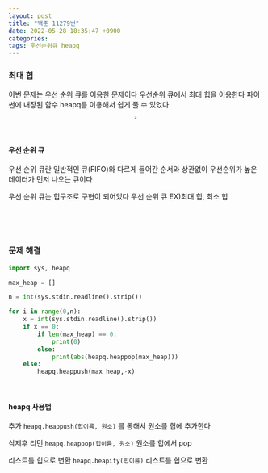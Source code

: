 ```yaml
---
layout: post
title: "백준 11279번"
date: 2022-05-28 18:35:47 +0900
categories:
tags: 우선순위큐 heapq
---
```





### 최대 힙

이번 문제는 우선 순위 큐를 이용한 문제이다 우선순위 큐에서 최대 힙을 이용한다 파이썬에 내장된 함수  heapq를 이용해서 쉽게 풀 수 있었다

<center>
<img src="https://user-images.githubusercontent.com/80758613/170829975-ec997051-e7b3-4bf3-a824-9b5a4bde66b3.png" style="zoom:30%;">
</center>

&nbsp;

#### 우선 순위 큐

우선 순위 큐란 일반적인 큐(FIFO)와 다르게 들어간 순서와 상관없이 우선순위가 높은 데이터가 먼저 나오는 큐이다

우선 순위 큐는 힙구조로 구현이 되어있다 우선 순위 큐 EX)최대 힙, 최소 힙

&nbsp;

&nbsp;

### 문제 해결

``` python
import sys, heapq

max_heap = []

n = int(sys.stdin.readline().strip())

for i in range(0,n):
    x = int(sys.stdin.readline().strip())
    if x == 0:
        if len(max_heap) == 0:
            print(0)
        else:
            print(abs(heapq.heappop(max_heap)))
    else:
        heapq.heappush(max_heap,-x)
```

&nbsp;

#### heapq 사용법

추가 `heapq.heappush(힙이름, 원소)` 를 통해서 원소를 힙에 추가한다

삭제후 리턴 `heapq.heappop(힙이름, 원소)` 원소를 힙에서 pop

리스트를 힙으로 변환 `heapq.heapify(힙이름)` 리스트를 힙으로 변환

